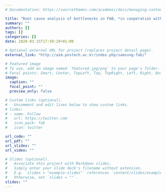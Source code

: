 ```yaml
---
# Documentation: https://sourcethemes.com/academic/docs/managing-content/

title: "Root cause analysis of bottlenecks in FAB, *in cooperation with Samsung Electronics*,  02.2019 ~ 01.2020"
summary: ""
authors: []
tags: []
categories: []
date: 2020-03-15T17:59:29+01:00

# Optional external URL for project (replaces project detail page).
external_link: "http://aim.postech.ac.kr/index.php/samsung-fab/"

# Featured image
# To use, add an image named `featured.jpg/png` to your page's folder.
# Focal points: Smart, Center, TopLeft, Top, TopRight, Left, Right, BottomLeft, Bottom, BottomRight.
image:
  caption: ""
  focal_point: ""
  preview_only: false

# Custom links (optional).
#   Uncomment and edit lines below to show custom links.
# links:
# - name: Follow
#   url: https://twitter.com
#   icon_pack: fab
#   icon: twitter

url_code: ""
url_pdf: ""
url_slides: ""
url_video: ""

# Slides (optional).
#   Associate this project with Markdown slides.
#   Simply enter your slide deck's filename without extension.
#   E.g. `slides = "example-slides"` references `content/slides/example-slides.md`.
#   Otherwise, set `slides = ""`.
slides: ""
---
```

